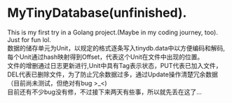 # MyTinyDatabase(unfinished). 
This is my first try in a Golang project.(Maybe in my coding journey, too).   
Just for fun lol.   
数据的储存单元为Unit，以规定的格式逐条写入tinydb.data中以方便编码和解码,每个Unit通过hash映射得到Offset，代表这个Unit在文件中出现的位置。  
文件的增删通过日志更新进行,Unit中具有Tag表示状态，PUT代表已加入文件，DEL代表已删除文件，为了防止冗余数据过多，通过Update操作清楚冗余数据（目前尚未测试，但绝对有bug >_<)  
目前还有不少bug没有修，不过接下来两天有些事，所以就先丢在这了...  
